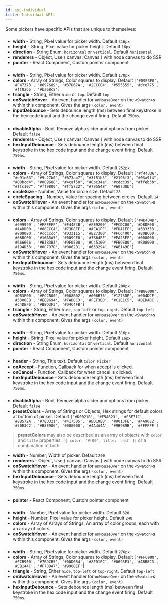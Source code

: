 ```yaml
---
id: api-individual
title: Individual APIs
---
```

Some pickers have specific APIs that are unique to themselves:

### <Alpha />
* **width** - String, Pixel value for picker width. Default `316px`
* **height** - String, Pixel value for picker height. Default `16px`
* **direction** - String Enum, `horizontal` or `vertical`. Default `horizontal`
* **renderers** - Object, Use { canvas: Canvas } with node canvas to do SSR
* **pointer** - React Component, Custom pointer component

### <Block />
* **width** - String, Pixel value for picker width. Default `170px`
* **colors** - Array of Strings, Color squares to display. Default `['#D9E3F0', '#F47373', '#697689', '#37D67A', '#2CCCE4', '#555555', '#dce775', '#ff8a65', '#ba68c8']`
* **triangle** - String, Either `hide` or `top`. Default `top`
* **onSwatchHover** - An event handler for `onMouseOver` on the `<Swatch>`s within this component. Gives the args `(color, event)`
* **inputDebounce** - Sets debounce length (ms) between final keystroke in the hex code input and the change event firing. Default `750ms`.

### <Chrome />
* **disableAlpha** - Bool, Remove alpha slider and options from picker. Default `false`
* **renderers** - Object, Use { canvas: Canvas } with node canvas to do SSR
* **hexInputDebounce** - Sets debounce length (ms) between final keystroke in the hex code input and the change event firing. Default `750ms`.

### <Circle />
* **width** - String, Pixel value for picker width. Default `252px`
* **colors** - Array of Strings, Color squares to display. Default `["#f44336", "#e91e63", "#9c27b0", "#673ab7", "#3f51b5", "#2196f3", "#03a9f4", "#00bcd4", "#009688", "#4caf50", "#8bc34a", "#cddc39", "#ffeb3b", "#ffc107", "#ff9800", "#ff5722", "#795548", "#607d8b"]`
* **circleSize** - Number, Value for circle size. Default `28`
* **circleSpacing** - Number, Value for spacing between circles. Default `14`
* **onSwatchHover** - An event handler for `onMouseOver` on the `<Swatch>`s within this component. Gives the args `(color, event)`

### <Compact />
* **colors** - Array of Strings, Color squares to display. Default `['#4D4D4D', '#999999', '#FFFFFF', '#F44E3B', '#FE9200', '#FCDC00', '#DBDF00', '#A4DD00', '#68CCCA', '#73D8FF', '#AEA1FF', '#FDA1FF', '#333333', '#808080', '#cccccc', '#D33115', '#E27300', '#FCC400', '#B0BC00', '#68BC00', '#16A5A5', '#009CE0', '#7B64FF', '#FA28FF', '#000000', '#666666', '#B3B3B3', '#9F0500', '#C45100', '#FB9E00', '#808900', '#194D33', '#0C797D', '#0062B1', '#653294', '#AB149E']`
* **onSwatchHover** - An event handler for `onMouseOver` on the `<Swatch>`s within this component. Gives the args `(color, event)`
* **hexInputDebounce** - Sets debounce length (ms) between final keystroke in the hex code input and the change event firing. Default `750ms`.

### <Github />
* **width** - String, Pixel value for picker width. Default `200px`
* **colors** - Array of Strings, Color squares to display. Default `['#B80000', '#DB3E00', '#FCCB00', '#008B02', '#006B76', '#1273DE', '#004DCF', '#5300EB', '#EB9694', '#FAD0C3', '#FEF3BD', '#C1E1C5', '#BEDADC', '#C4DEF6', '#BED3F3', '#D4C4FB']`
* **triangle** - String, Either `hide`, `top-left` or `top-right`. Default `top-left`
* **onSwatchHover** - An event handler for `onMouseOver` on the `<Swatch>`s within this component. Gives the args `(color, event)`

### <Hue />
* **width** - String, Pixel value for picker width. Default `316px`
* **height** - String, Pixel value for picker height. Default `16px`
* **direction** - String Enum, `horizontal` or `vertical`. Default `horizontal`
* **pointer** - React Component, Custom pointer component

### <Photoshop />
* **header** - String, Title text. Default `Color Picker`
* **onAccept** - Function, Callback for when accept is clicked.
* **onCancel** - Function, Callback for when cancel is clicked.
* **hexInputDebounce** - Sets debounce length (ms) between final keystroke in the hex code input and the change event firing. Default `750ms`.

### <Sketch />
* **disableAlpha** - Bool, Remove alpha slider and options from picker. Default `false`
* **presetColors** - Array of Strings or Objects, Hex strings for default colors at bottom of picker. Default `['#D0021B', '#F5A623', '#F8E71C', '#8B572A', '#7ED321', '#417505', '#BD10E0', '#9013FE', '#4A90E2', '#50E3C2', '#B8E986', '#000000', '#4A4A4A', '#9B9B9B', '#FFFFFF']`
> **presetColors** may also be described as an array of objects with `color` and `title` properties: `[{ color: '#f00', title: 'red' }]` or a combination of both
* **width** - Number, Width of picker. Default `200`
* **renderers** - Object, Use { canvas: Canvas } with node canvas to do SSR
* **onSwatchHover** - An event handler for `onMouseOver` on the `<Swatch>`s within this component. Gives the args `(color, event)`
* **hexInputDebounce** - Sets debounce length (ms) between final keystroke in the hex code input and the change event firing. Default `750ms`.

### <Slider />
* **pointer** - React Component, Custom pointer component

### <Swatches />
* **width** - Number, Pixel value for picker width. Default `320`
* **height** - Number, Pixel value for picker height. Default `240`
* **colors** - Array of Arrays of Strings, An array of color groups, each with an array of colors
* **onSwatchHover** - An event handler for `onMouseOver` on the `<Swatch>`s within this component. Gives the args `(color, event)`

### <Twitter />
* **width** - String, Pixel value for picker width. Default `276px`
* **colors** - Array of Strings, Color squares to display. Default `['#FF6900', '#FCB900', '#7BDCB5', '#00D084', '#8ED1FC', '#0693E3', '#ABB8C3', '#EB144C', '#F78DA7', '#9900EF']`
* **triangle** - String, Either `hide`, `top-left` or `top-right`. Default `top-left`
* **onSwatchHover** - An event handler for `onMouseOver` on the `<Swatch>`s within this component. Gives the args `(color, event)`
* **hexInputDebounce** - Sets debounce length (ms) between final keystroke in the hex code input and the change event firing. Default `750ms`.